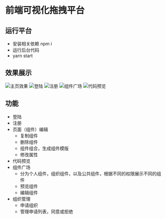 # 前端可视化拖拽平台

## 运行平台

- 安装相关依赖 npm i
- 运行后台代码
- yarn start

## 效果展示

![主页效果](http://q8bn25vr4.bkt.clouddn.com/01-%E6%8B%96%E6%8B%BD%E4%B8%BB%E9%A1%B5.png)
![登陆](http://q8bn25vr4.bkt.clouddn.com/05-%E7%99%BB%E9%99%86.png)
![注册](http://q8bn25vr4.bkt.clouddn.com/06-%E6%B3%A8%E5%86%8C.png)
![组件广场](http://q8bn25vr4.bkt.clouddn.com/06-%E6%B3%A8%E5%86%8C.png)
![代码预览](http://q8bn25vr4.bkt.clouddn.com/03-%E4%BB%A3%E7%A0%81%E9%A2%84%E8%A7%88.png)


## 功能
- 登陆
- 注册
- 页面（组件）编辑
    - 复制组件
    - 删除组件
    - 组件组合，生成组件模版
    - 修改属性
- 代码预览
- 组件广场
    - 分为个人组件，组织组件，以及公共组件，根据不同的权限展示不同的组件
    - 预览组件
    - 编辑组件
- 组织管理
    - 申请组织
    - 管理申请列表，同意或拒绝
